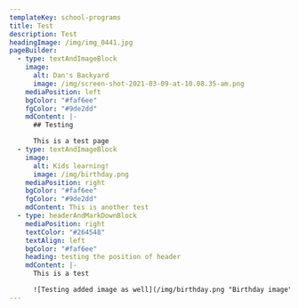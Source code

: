 ```yaml
---
templateKey: school-programs
title: Test
description: Test
headingImage: /img/img_0441.jpg
pageBuilder:
  - type: textAndImageBlock
    image:
      alt: Dan's Backyard
      image: /img/screen-shot-2021-03-09-at-10.08.35-am.png
    mediaPosition: left
    bgColor: "#faf6ee"
    fgColor: "#9de2dd"
    mdContent: |-
      ## Testing

      This is a test page
  - type: textAndImageBlock
    image:
      alt: Kids learning!
      image: /img/birthday.png
    mediaPosition: right
    bgColor: "#faf6ee"
    fgColor: "#9de2dd"
    mdContent: This is another test
  - type: headerAndMarkDownBlock
    mediaPosition: right
    textColor: "#264548"
    textAlign: left
    bgColor: "#faf6ee"
    heading: testing the position of header
    mdContent: |-
      This is a test

      ![Testing added image as well](/img/birthday.png "Birthday image")
---
```

